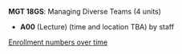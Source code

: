 **MGT 18GS**: Managing Diverse Teams (4 units)

- **A00** (Lecture) (time and location TBA) by staff

[Enrollment numbers over time](./MGT18GS.tsv)
